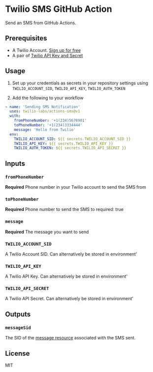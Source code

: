 # Twilio SMS GitHub Action

Send an SMS from GitHub Actions.

## Prerequisites

- A Twilio Account. [Sign up for free](https://www.twilio.com/try-twilio)
- A pair of [Twilio API Key and Secret](https://www.twilio.com/docs/iam/keys/api-key)

## Usage

1. Set up your credentials as secrets in your repository settings using `TWILIO_ACCOUNT_SID`, `TWILIO_API_KEY`, `TWILIO_AUTH_TOKEN`

2. Add the following to your workflow

```yml
- name: 'Sending SMS Notification'
  uses: twilio-labs/actions-sms@v1
  with:
    fromPhoneNumber: '+1(234)5678901'
    toPhoneNumber: '+1(234)3334444'
    message: 'Hello from Twilio'
  env:
    TWILIO_ACCOUNT_SID: ${{ secrets.TWILIO_ACCOUNT_SID }}
    TWILIO_API_KEY: ${{ secrets.TWILIO_API_KEY }}
    TWILIO_AUTH_TOKEN: ${{ secrets.TWILIO_API_SECRET }}
```

## Inputs

### `fromPhoneNumber`

**Required** Phone number in your Twilio account to send the SMS from

### `toPhoneNumber`

**Required** Phone number to send the SMS to
required: true

### `message`

**Required** The message you want to send

### `TWILIO_ACCOUNT_SID`

A Twilio Account SID. Can alternatively be stored in environment'

### `TWILIO_API_KEY`

A Twilio API Key. Can alternatively be stored in environment'

### `TWILIO_API_SECRET`

A Twilio API Secret. Can alternatively be stored in environment'

## Outputs

### `messageSid`

The SID of the [message resource](https://www.twilio.com/docs/sms/api/message-resource#message-properties) associated with the SMS sent.

## License

MIT
